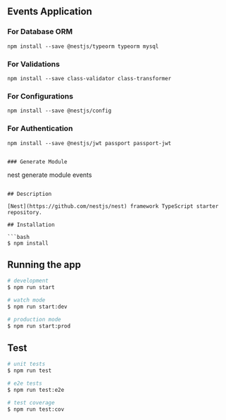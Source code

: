 ## Events Application

### For Database ORM
```
npm install --save @nestjs/typeorm typeorm mysql
```
### For Validations
```
npm install --save class-validator class-transformer
```

### For Configurations
```
npm install --save @nestjs/config
```

### For Authentication
```
npm install --save @nestjs/jwt passport passport-jwt
```
```

### Generate Module
```
nest generate module events
```

## Description

[Nest](https://github.com/nestjs/nest) framework TypeScript starter repository.

## Installation

```bash
$ npm install
```

## Running the app

```bash
# development
$ npm run start

# watch mode
$ npm run start:dev

# production mode
$ npm run start:prod
```

## Test

```bash
# unit tests
$ npm run test

# e2e tests
$ npm run test:e2e

# test coverage
$ npm run test:cov
```
